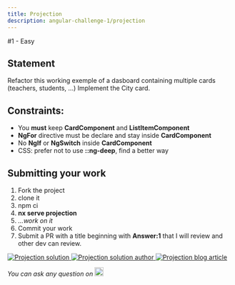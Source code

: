 ```yaml
---
title: Projection
description: angular-challenge-1/projection
---
```


#1 - <span class="sl-badge success astro-vohx2lp7">Easy</span>

## Statement

Refactor this working exemple of a dasboard containing multiple cards (teachers, students, ...)
Implement the City card.

## Constraints:

- You **must** keep **CardComponent** and **ListItemComponent**
- **NgFor** directive must be declare and stay inside **CardComponent**
- No **NgIf** or **NgSwitch** inside **CardComponent**
- CSS: prefer not to use **::ng-deep**, find a better way

## Submitting your work

1. Fork the project
2. clone it
3. npm ci
4. **nx serve projection**
5. _...work on it_
6. Commit your work
7. Submit a PR with a title beginning with **Answer:1** that I will review and other dev can review.

<a href="https://github.com/tomalaforge/angular-challenges/pulls?q=label%3A1+label%3Aanswer">
  <img
    src="https://img.shields.io/badge/-Solutions-green"
    alt="Projection solution"
  />
</a>
<a href='https://github.com/tomalaforge/angular-challenges/pulls?q=label%3A1+label%3A"answer+author"'>
  <img
    src="https://img.shields.io/badge/-Author solution-important"
    alt="Projection solution author"
  />
</a>
<a
  href="https://medium.com/@thomas.laforge/create-a-highly-customizable-component-cc3a9805e4c5"
  target="_blank"
  rel="noopener noreferrer">
  <img
    src="https://img.shields.io/badge/-Blog post explanation-blue"
    alt="Projection blog article"
  />
</a>

_You can ask any question on_ <a href="https://twitter.com/laforge_toma" target="_blank" rel="noopener noreferrer"><img src="./../../logo/twitter.svg" height=20px alt="twitter"/></a>
